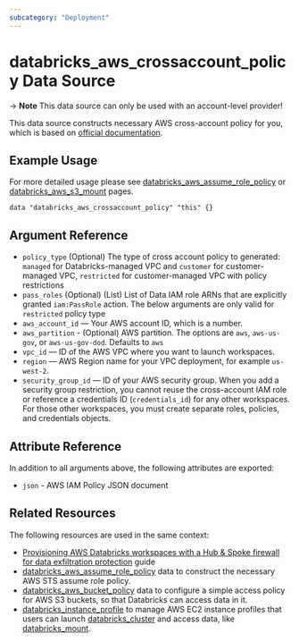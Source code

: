 ```yaml
---
subcategory: "Deployment"
---
```

# databricks_aws_crossaccount_policy Data Source

-> **Note** This data source can only be used with an account-level provider!

This data source constructs necessary AWS cross-account policy for you, which is based on [official documentation](https://docs.databricks.com/administration-guide/account-api/iam-role.html#language-Your%C2%A0VPC,%C2%A0default).

## Example Usage

For more detailed usage please see [databricks_aws_assume_role_policy](aws_assume_role_policy.md) or [databricks_aws_s3_mount](../resources/mount.md) pages.

```hcl
data "databricks_aws_crossaccount_policy" "this" {}
```

## Argument Reference

* `policy_type` (Optional) The type of cross account policy to generated: `managed` for Databricks-managed VPC and `customer` for customer-managed VPC, `restricted` for customer-managed VPC with policy restrictions
* `pass_roles` (Optional) (List) List of Data IAM role ARNs that are explicitly granted `iam:PassRole` action.
The below arguments are only valid for `restricted` policy type
* `aws_account_id` — Your AWS account ID, which is a number.
* `aws_partition` - (Optional) AWS partition. The options are `aws`, `aws-us-gov`, or `aws-us-gov-dod`. Defaults to `aws`
* `vpc_id` — ID of the AWS VPC where you want to launch workspaces.
* `region` — AWS Region name for your VPC deployment, for example `us-west-2`.
* `security_group_id` — ID of your AWS security group. When you add a security group restriction, you cannot reuse the cross-account IAM role or reference a credentials ID (`credentials_id`) for any other workspaces. For those other workspaces, you must create separate roles, policies, and credentials objects.

## Attribute Reference

In addition to all arguments above, the following attributes are exported:

* `json` - AWS IAM Policy JSON document

## Related Resources

The following resources are used in the same context:

* [Provisioning AWS Databricks workspaces with a Hub & Spoke firewall for data exfiltration protection](../guides/aws-e2-firewall-hub-and-spoke.md) guide
* [databricks_aws_assume_role_policy](aws_assume_role_policy.md) data to construct the necessary AWS STS assume role policy.
* [databricks_aws_bucket_policy](aws_bucket_policy.md) data to configure a simple access policy for AWS S3 buckets, so that Databricks can access data in it.
* [databricks_instance_profile](../resources/instance_profile.md) to manage AWS EC2 instance profiles that users can launch [databricks_cluster](../resources/cluster.md) and access data, like [databricks_mount](../resources/mount.md).
